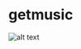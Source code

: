 # getmusic

 ![alt text](https://github.com/derhnyel/getmusic/blob/build-engine/assets/logo.jpg?raw=true)

